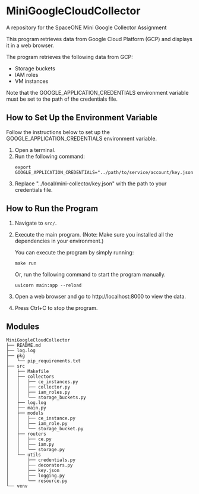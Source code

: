 # MiniGoogleCloudCollector
A repository for the SpaceONE Mini Google Collector Assignment

This program retrieves data from Google Cloud Platform (GCP) and displays it in a web browser.


The program retrieves the following data from GCP:
- Storage buckets
- IAM roles
- VM instances


Note that the GOOGLE_APPLICATION_CREDENTIALS environment variable must be set to the path of the credentials file. 

## How to Set Up the Environment Variable
Follow the instructions below to set up the GOOGLE_APPLICATION_CREDENTIALS environment variable.
1. Open a terminal.
2. Run the following command:
   ```shell
   export GOOGLE_APPLICATION_CREDENTIALS="../path/to/service/account/key.json"
   ```
3. Replace "../local/mini-collector/key.json" with the path to your credentials file.


## How to Run the Program
1. Navigate to `src/`.

2. Execute the main program.
    (Note: Make sure you installed all the dependencies in your environment.)

    You can execute the program by simply running:
    ```shell
    make run
    ```

    Or, run the following command to start the program manually.
    ```shell
    uvicorn main:app --reload
    ```

3. Open a web browser and go to http://localhost:8000 to view the data.

4. Press Ctrl+C to stop the program.


## Modules
```
MiniGoogleCloudCollector
├── README.md
├── log.log
├── pkg
│   └── pip_requirements.txt
├── src
│   ├── Makefile
│   ├── collectors
│   │   ├── ce_instances.py
│   │   ├── collector.py
│   │   ├── iam_roles.py
│   │   └── storage_buckets.py
│   ├── log.log
│   ├── main.py
│   ├── models
│   │   ├── ce_instance.py
│   │   ├── iam_role.py
│   │   └── storage_bucket.py
│   ├── routers
│   │   ├── ce.py
│   │   ├── iam.py
│   │   └── storage.py
│   └── utils
│       ├── credentials.py
│       ├── decorators.py
│       ├── key.json
│       ├── logging.py
│       └── resource.py
└── venv
```
